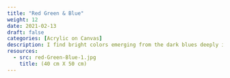 ```yaml
---
title: "Red Green & Blue"
weight: 12
date: 2021-02-13
draft: false
categories: [Acrylic on Canvas]
description: I find bright colors emerging from the dark blues deeply inspring and satisfying
resources:
  - src: red-Green-Blue-1.jpg
    title: (40 cm X 50 cm)
---
```




